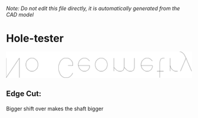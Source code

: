 ###### Note: Do not edit this file directly, it is automatically generated from the CAD model

# Hole-tester

![](/project.svg)

<h3 style="font-size:20px;"><strong>Edge Cut:</strong></h3>Bigger shift over makes the shaft bigger


